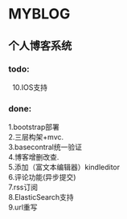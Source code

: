 # MYBLOG
<h2>个人博客系统</h2>

<h3>todo:</h3>
 
10.IOS支持<br/>

<h3>done:</h3>

1.bootstrap部署<br/>
2.三层构架+mvc.<br/>
3.basecontral统一验证<br/>
4.博客增删改查.<br/>
5.添加（富文本编辑器）kindleditor<br/>
6.评论功能(异步提交)<br/>
7.rss订阅<br/>
8.ElasticSearch支持<br/>
9.url重写<br/>
